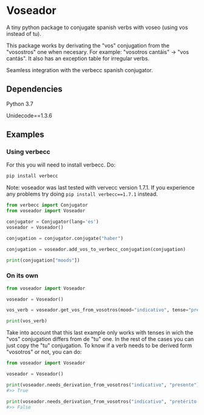 
# Voseador

A tiny python package to conjugate spanish verbs with voseo (using vos instead of tu).

This package works by derivating the "vos" conjugation from the "vosostros" one when necesary. For example: "vosotros cantáis" -> "vos cantás". It also has an exception table for irregular verbs.

Seamless integration with the verbecc spanish conjugator.

## Dependencies

Python 3.7

Unidecode==1.3.6

## Examples

### Using verbecc

For this you will need to install verbecc. Do:

```bash
pip install verbecc
```
Note: voseador was last tested with vervecc version 1.7.1. If you experience any problems try doing ```pip install verbecc==1.7.1``` instead.

``` python
from verbecc import Conjugator
from voseador import Voseador

conjugator = Conjugator(lang='es')
voseador = Voseador()

conjugation = conjugator.conjugate("haber")

conjugation = voseador.add_vos_to_verbecc_conjugation(conjugation)

print(conjugation["moods"])
```

### On its own

``` python
from voseador import Voseador

voseador = Voseador()

vos_verb = voseador.get_vos_from_vosotros(mood="indicativo", tense="presente", infinitivo="comer", vosotros_verb="coméis")

print(vos_verb)
```

Take into account that this last example only works with tenses in wich the "vos" conjugation differs from de "tu" one. In the rest of the cases you can just copy the "tu" conjugation.
To know if a verb needs to be derived form "vosotros" or not, you can do:

``` python
from voseador import Voseador

voseador = Voseador()

print(voseador.needs_derivation_from_vosotros("indicativo", "presente")) 
#>> True

print(voseador.needs_derivation_from_vosotros("indicativo", "pretérito-perfecto-simple")) 
#>> False
```
